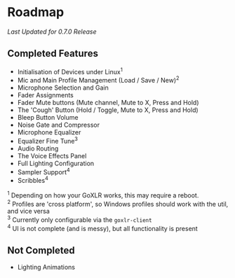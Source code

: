 # Roadmap
*Last Updated for 0.7.0 Release*

## Completed Features
* Initialisation of Devices under Linux<sup>1</sup>
* Mic and Main Profile Management (Load / Save / New)<sup>2</sup>
* Microphone Selection and Gain
* Fader Assignments
* Fader Mute buttons (Mute channel, Mute to X, Press and Hold)
* The 'Cough' Button (Hold / Toggle, Mute to X, Press and Hold)
* Bleep Button Volume
* Noise Gate and Compressor
* Microphone Equalizer
* Equalizer Fine Tune<sup>3</sup>
* Audio Routing
* The Voice Effects Panel
* Full Lighting Configuration
* Sampler Support<sup>4</sup>
* Scribbles<sup>4</sup>

<sup>1</sup> Depending on how your GoXLR works, this may require a reboot.  
<sup>2</sup> Profiles are 'cross platform', so Windows profiles should work with the util, and vice versa  
<sup>3</sup> Currently only configurable via the `goxlr-client`  
<sup>4</sup> UI is not complete (and is messy), but all functionality is present  

## Not Completed
* Lighting Animations